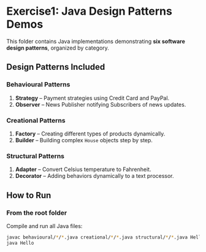 
# Exercise1: Java Design Patterns Demos

This folder contains Java implementations demonstrating **six software design patterns**, organized by category.


## Design Patterns Included

### Behavioural Patterns
1. **Strategy** – Payment strategies using Credit Card and PayPal.  
2. **Observer** – News Publisher notifying Subscribers of news updates.

### Creational Patterns
1. **Factory** – Creating different types of products dynamically.  
2. **Builder** – Building complex `House` objects step by step.

### Structural Patterns
1. **Adapter** – Convert Celsius temperature to Fahrenheit.  
2. **Decorator** – Adding behaviors dynamically to a text processor.

## How to Run

### From the root folder
Compile and run all Java files:
```bash
javac behavioural/*/*.java creational/*/*.java structural/*/*.java Hello.java
java Hello
